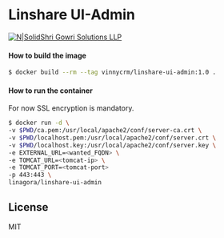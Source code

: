 # Linshare UI-Admin

[![N|Solid](http://sgs.shrigowri.com/wp-content/uploads/2017/05/cropped-orange2-2-1-1-32x32.png)Shri Gowri Solutions LLP](http://shrigowri.com)

#### How to build the image

```bash
$ docker build --rm --tag vinnycrm/linshare-ui-admin:1.0 .
```

#### How to run the container

For now SSL encryption is mandatory.

```bash
$ docker run -d \
-v $PWD/ca.pem:/usr/local/apache2/conf/server-ca.crt \
-v $PWD/localhost.pem:/usr/local/apache2/conf/server.crt \
-v $PWD/localhost.key:/usr/local/apache2/conf/server.key \
-e EXTERNAL_URL=<wanted_FQDN> \
-e TOMCAT_URL=<tomcat-ip> \
-e TOMCAT_PORT=<tomcat-port>
-p 443:443 \
linagora/linshare-ui-admin
```


License
----

MIT
